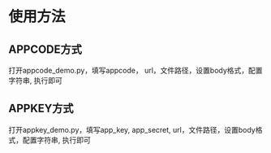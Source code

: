 # 使用方法

## APPCODE方式
打开appcode_demo.py，填写appcode， url，文件路径，设置body格式，配置字符串, 执行即可

## APPKEY方式
打开appkey_demo.py，填写app_key, app_secret, url，文件路径，设置body格式，配置字符串, 执行即可
